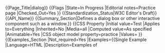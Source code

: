 {{Page_Title|dialog}}
{{Flags
|State=In Progress
|Editorial notes=Practice page
|Checked_Out=Yes
}}
{{Standardization_Status|W3C Editor's Draft}}
{{API_Name}}
{{Summary_Section|Defines a dialog box or other interactive component such as a window.}}
{{CSS Property
|Initial value=Test
|Applies to=Everything
|Inherited=No
|Media=all
|Computed value=As specified
|Animatable=Yes
|CSS object model property=practice
|Values=
}}
{{Examples_Section
|Not_required=Yes
|Examples={{Single Example
|Language=HTML
|Description=Examples of <dialog> usage includes a dialog box, inspector, or window.
|Code=html {
  /* make sure to practice HTML regularly */
  practice: weekly;
}
}}
}}
{{Notes_Section
|Notes=Animatable is set to 'Yes', because you sometimes need to animate yourself to practice.
|Import_Notes=The  <dialog> element helps developers to create popup dialogs for web applications. 

Syntax

<dialog open>
  <p>Welcome to Webplatform</p>
</dialog>
}}
{{Related_Specifications_Section
|Specifications=
}}
{{See_Also_Section
|Topic_clusters=Performance
}}
{{Topics|Developer Tools, JS Basic}}
{{External_Attribution
|Is_CC-BY-SA=No
}}
{{Compatibility_Section
|Not_required=Yes
|Imported_tables=
|Desktop_rows=
|Mobile_rows=
|Notes_rows=
}}
